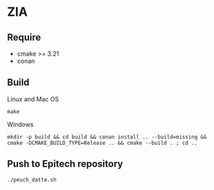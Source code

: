 # ZIA

## Require

- cmake >= 3.21
- conan

## Build

Linux and Mac OS

```shell 
make
```

Windows

```shell
mkdir -p build && cd build && conan install .. --build=missing && cmake -DCMAKE_BUILD_TYPE=Release .. && cmake --build . ; cd .. 
```

## Push to Epitech repository

```shell
./peuch_datte.sh
```
